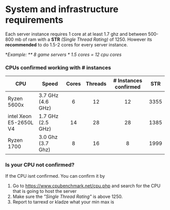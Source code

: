 # System and infrastructure requirements

Each server instance requires 1 core at at least 1.7 ghz and between 500-800 mb of ram with a **STR** *(Single Thread Rating)* of 1250. However its **recommended** to do 1.5-2 cores for every server instance.


**Example: ** 8 game servers * 1.5 cores = 12 cpu cores*

### CPUs confirmed working with # instances

| CPU                    | Speed             | Cores | Threads | # Instances confirmed | STR  |
| ---------------------- | ----------------- |:-----:|:-------:|:---------------------:|:----:|
| Ryzen 5600x            | 3.7 GHz (4.6 GHz) | 6     | 12      | 12                    | 3355 |
| intel Xeon E5-2650L V4 | 1.7 GHz (2.5 GHz) | 14    | 28      | 28                    | 1385 |
| Ryzen 1700             | 3.0 Ghz (3.7 Ghz) | 8     | 16      | 8                     | 1999 |

### Is your CPU not confirmed?

If the CPU isnt confirmed. You can confirm it by

1. Go to https://www.cpubenchmark.net/cpu.php and search for the CPU that is going to host the server
2. Make sure the _"Single Thread Rating"_ is above 1250. 
3. Report to tarrexd or kladze what your min max is
